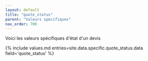 ```yaml
---
layout: default
title: "quote_status"
parent: "Valeurs spécifiques"
nav_order: 700
---
```

Voici les valeurs spécifiques d'état d'un devis

{% include values.md entries=site.data.specific.quote_status.data field='quote_status' %}
